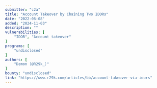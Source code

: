 ```yaml
---
submitter: "c2a"
title: "Account Takeover by Chaining Two IDORs"
date: "2022-06-08"
added: "2024-11-03"
description: ""
vulnerabilities: [
    "IDOR", "Account takeover"
]
programs: [
    "undisclosed"
]
authors: [
    "Demon (@R29k_)"
]
bounty: "undisclosed"
link: "https://www.r29k.com/articles/bb/account-takeover-via-idors"
---
```




